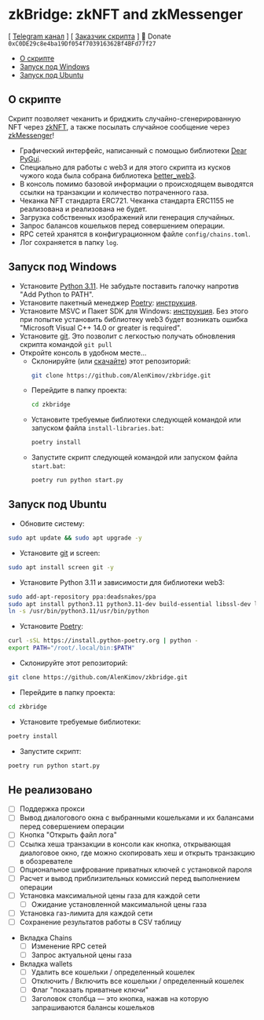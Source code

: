 # zkBridge: zkNFT and zkMessenger
[ [Telegram канал](https://t.me/Cum_Insider) ] [ [Заказчик скрипта](https://t.me/akellabit) ]
🍩 Donate `0xC0DE29c8e4ba19Df054f703916362Bf4BFd77f27`

- [О скрипте](#О-скрипте)
- [Запуск под Windows](#Запуск-под-Windows)
- [Запуск под Ubuntu](#Запуск-под-Ubuntu)


## О скрипте
Скрипт позволяет чеканить и бриджить случайно-сгенерированную NFT через [zkNFT](https://zkbridge.com/zknft), 
а также посылать случайное сообщение через [zkMessenger](https://zkbridge.com/zkmessenger)!

- Графический интерфейс, написанный с помощью библиотеки [Dear PyGui](https://dearpygui.readthedocs.io/en/latest/index.html).
- Специально для работы с web3 и для этого скрипта из кусков чужого кода была собрана библиотека [better_web3](https://github.com/AlenKimov/better_web3).
- В консоль помимо базовой информации о происходящем выводятся ссылки на транзакции и количество потраченного газа.
- Чеканка NFT стандарта ERC721. Чеканка стандарта ERC1155 не реализована и реализована не будет.
- Загрузка собственных изображений или генерация случайных.
- Запрос балансов кошельков перед совершением операции.
- RPC сетей хранятся в конфигурационном файле `config/chains.toml`.
- Лог сохраняется в папку `log`.


## Запуск под Windows
- Установите [Python 3.11](https://www.python.org/downloads/windows/). Не забудьте поставить галочку напротив "Add Python to PATH".
- Установите пакетный менеджер [Poetry](https://python-poetry.org/docs/): [инструкция](https://teletype.in/@alenkimov/poetry).
- Установите MSVC и Пакет SDK для Windows: [инструкция](https://teletype.in/@alenkimov/web3-installation-error). Без этого при попытке установить библиотеку web3 будет возникать ошибка "Microsoft Visual C++ 14.0 or greater is required".
- Установите [git](https://git-scm.com/download/win). Это позволит с легкостью получать обновления скрипта командой `git pull`
- Откройте консоль в удобном месте...
  - Склонируйте (или [скачайте](https://github.com/AlenKimov/zkbridge/archive/refs/heads/main.zip)) этот репозиторий:
    ```bash
    git clone https://github.com/AlenKimov/zkbridge.git
    ```
  - Перейдите в папку проекта:
    ```bash
    cd zkbridge
    ```
  - Установите требуемые библиотеки следующей командой или запуском файла `install-libraries.bat`:
    ```bash
    poetry install
    ```
  - Запустите скрипт следующей командой или запуском файла `start.bat`:
    ```bash
    poetry run python start.py
    ```


## Запуск под Ubuntu
- Обновите систему:
```bash
sudo apt update && sudo apt upgrade -y
```
- Установите [git](https://git-scm.com/download/linux) и screen:
```bash
sudo apt install screen git -y
```
- Установите Python 3.11 и зависимости для библиотеки web3:
```bash
sudo add-apt-repository ppa:deadsnakes/ppa
sudo apt install python3.11 python3.11-dev build-essential libssl-dev libffi-dev -y
ln -s /usr/bin/python3.11/usr/bin/python
```
- Установите [Poetry](https://python-poetry.org/docs/):
```bash
curl -sSL https://install.python-poetry.org | python -
export PATH="/root/.local/bin:$PATH"
```
- Склонируйте этот репозиторий:
```bash
git clone https://github.com/AlenKimov/zkbridge.git
```
- Перейдите в папку проекта:
```bash
cd zkbridge
```
- Установите требуемые библиотеки:
```bash
poetry install
```
- Запустите скрипт:
```bash
poetry run python start.py
```


## Не реализовано
- [ ] Поддержка прокси
- [ ] Вывод диалогового окна с выбранными кошельками и их балансами перед совершением операции
- [ ] Кнопка "Открыть файл лога"
- [ ] Ссылка хеша транзакции в консоли как кнопка, открывающая диалоговое окно, где можно скопировать хеш и открыть транзакцию в обозревателе
- [ ] Опциональное шифрование приватных ключей с установкой пароля
- [ ] Расчет и вывод приблизительных комиссий перед выполнением операции
- [ ] Установка максимальной цены газа для каждой сети
	- [ ] Ожидание установленной максимальной цены газа
- [ ] Установка газ-лимита для каждой сети
- [ ] Сохранение результатов работы в CSV таблицу
- Вкладка Chains
	- [ ] Изменение RPC сетей
	- [ ] Запрос актуальной цены газа
- Вкладка wallets
    - [ ] Удалить все кошельки / определенный кошелек
	- [ ] Отключить / Включить все кошельки / определенный кошелек
	- [ ] Флаг "показать приватные ключи"
	- [ ] Заголовок столбца — это кнопка, нажав на которую запрашиваются балансы кошельков
